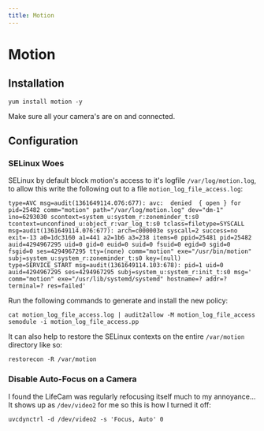 ```yaml
---
title: Motion
---
```


# Motion

## Installation

```
yum install motion -y
```

Make sure all your camera's are on and connected.

## Configuration

### SELinux Woes

SELinux by default block motion's access to it's logfile `/var/log/motion.log`,
to allow this write the following out to a file `motion_log_file_access.log`:

```
type=AVC msg=audit(1361649114.076:677): avc:  denied  { open } for  pid=25482 comm="motion" path="/var/log/motion.log" dev="dm-1" ino=6293030 scontext=system_u:system_r:zoneminder_t:s0 tcontext=unconfined_u:object_r:var_log_t:s0 tclass=filetype=SYSCALL msg=audit(1361649114.076:677): arch=c000003e syscall=2 success=no exit=-13 a0=1dc3160 a1=441 a2=1b6 a3=238 items=0 ppid=25481 pid=25482 auid=4294967295 uid=0 gid=0 euid=0 suid=0 fsuid=0 egid=0 sgid=0 fsgid=0 ses=4294967295 tty=(none) comm="motion" exe="/usr/bin/motion" subj=system_u:system_r:zoneminder_t:s0 key=(null)
type=SERVICE_START msg=audit(1361649114.103:678): pid=1 uid=0 auid=4294967295 ses=4294967295 subj=system_u:system_r:init_t:s0 msg=' comm="motion" exe="/usr/lib/systemd/systemd" hostname=? addr=? terminal=? res=failed'
```

Run the following commands to generate and install the new policy:

```
cat motion_log_file_access.log | audit2allow -M motion_log_file_access
semodule -i motion_log_file_access.pp
```

It can also help to restore the SELinux contexts on the entire `/var/motion`
directory like so:

```
restorecon -R /var/motion
```

### Disable Auto-Focus on a Camera

I found the LifeCam was regularly refocusing itself much to my annoyance... It
shows up as `/dev/video2` for me so this is how I turned it off:

```
uvcdynctrl -d /dev/video2 -s 'Focus, Auto' 0
```

